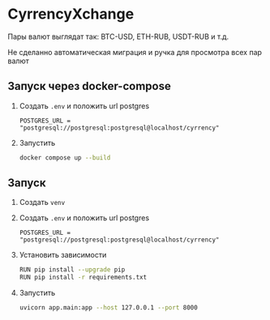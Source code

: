 # CyrrencyXchange

Пары валют выглядат так: BTC-USD, ETH-RUB, USDT-RUB и т.д.

Не сделанно автоматическая миграция и ручка для просмотра всех пар валют

## Запуск через docker-compose

1. Создать `.env` и положить url postgres

     ```env
     POSTGRES_URL = "postgresql://postgresql:postgresql@localhost/cyrrency"
     ```

2. Запустить

    ```bash
    docker compose up --build
    ```

## Запуск

1. Создать `venv`

2. Создать `.env` и положить url postgres

     ```env
     POSTGRES_URL = "postgresql://postgresql:postgresql@localhost/cyrrency"
     ```
3. Установить зависимости

   ```bash
   RUN pip install --upgrade pip
   RUN pip install -r requirements.txt
   ```
4. Запустить

   ```bash
   uvicorn app.main:app --host 127.0.0.1 --port 8000
   ```

